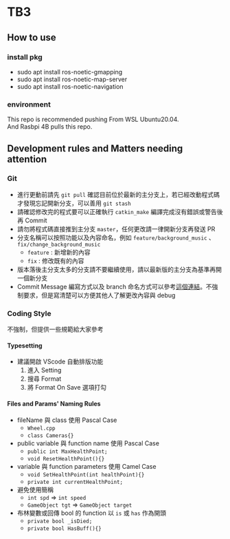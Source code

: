 # TB3

## How to use

### install pkg
 - sudo apt install ros-noetic-gmapping
 - sudo apt install ros-noetic-map-server
 - sudo apt install ros-noetic-navigation

### environment
This repo is recommended pushing From WSL Ubuntu20.04.  
And Rasbpi 4B pulls this repo.


## Development rules and Matters needing attention

### Git
 - 進行更動前請先 `git pull` 確認目前位於最新的主分支上，若已經改動程式碼才發現忘記開新分支，可以善用 `git stash`
 - 請確認修改完的程式要可以正確執行 `catkin_make` 編譯完成沒有錯誤或警告後再 Commit
 - 請勿將程式碼直接推到主分支 `master`，任何更改請一律開新分支再發送 PR
 - 分支名稱可以按照功能以及內容命名，例如 `feature/background_music` 、 `fix/change_background_music`
   - `feature` : 新增新的內容
   - `fix` : 修改既有的內容
 - 版本落後主分支太多的分支請不要繼續使用，請以最新版的主分支為基準再開一個新分支
 - Commit Message 編寫方式以及 branch 命名方式可以參考[這個連結](https://hackmd.io/@immortalmice/S1FafvL6U)。不強制要求，但是寫清楚可以方便其他人了解更改內容與 debug

### Coding Style
不強制，但提供一些規範給大家參考

#### Typesetting
  - 建議開啟 VScode 自動排版功能
    1. 進入 Setting
    2. 搜尋 Format
    3. 將 Format On Save 選項打勾

#### Files and Params' Naming Rules
 - fileName 與 class 使用 Pascal Case
   - `Wheel.cpp`
   - `class Cameras{}`
 - public variable 與 function name 使用 Pascal Case
   - `public int MaxHealthPoint;`
   - `void ResetHealthPoint(){}`
 - variable 與 function parameters 使用 Camel Case
   - `void SetHealthPoint(int healthPoint){}`
   - `private int currentHealthPoint;`
 - 避免使用簡稱
   - `int spd` => `int speed`
   - `GameObject tgt` => `GameObject target`
 - 布林變數或回傳 bool 的 function 以 `is` 或 `has` 作為開頭
   - `private bool _isDied;`
   - `private bool HasBuff(){}`
